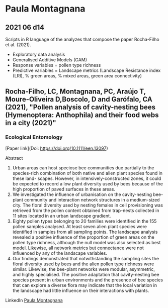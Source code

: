 # Paula Montagnana <br>
## 2021 06 d14 <br>

Scripts in R language of the analyzes that compose the paper Rocha-Filho et al. (2021).
- Exploratory data analysis
- Generalised Additive Models (GAM)
- Response variables = pollen type richness
- Predictive variables = Landscape metrics (Landscape Resistance index (LRI), % green areas, % mixed areas, green area connectivity)

## <b>Rocha-Filho, LC, Montagnana, PC, Araújo T, Moure-Oliveira D,Boscolo, D and Garófalo, CA (2021), "Pollen analysis of cavity-nesting bees (Hymenoptera: Anthophila) and their food webs in a city (2021)"</b>
### <b>Ecological Entomology</b>

[Paper link](Doi: https://doi.org/10.1111/een.13097)<br>

Abstract

1. Urban areas can host speciose bee communities due partially to the species-rich combination of both native and alien plant species found in these land- scapes. However, in intensively-constructed zones, it could be expected to record a low plant diversity used by bees because of the high proportion of paved surfaces in these areas. 
2. We investigated the influence of urbanisation on the cavity-nesting bee-plant community and interaction network structures in a medium-sized city. The floral diversity used by nesting females in cell provisioning was retrieved from the pollen content obtained from trap-nests collected in 11 sites located in an urban landscape gradient. 
3. Eighty pollen types belonging to 20 families were identified in the 155 pollen samples analysed. At least seven alien plant species were identified in samples from all sampling points. The landscape analysis revealed a positive influence of the proportion of green areas on the pollen type richness, although the null model was also selected as best model. Likewise, all network metrics but connectance were not influenced by any of the landscape variables. 
4. Our findings demonstrated that notwithstanding the sampling sites the floral diversity used by bees and the alien pollen type richness were similar. Likewise, the bee-plant networks were modular, asymmetric, and highly specialised. The positive adaptation that cavity-nesting bee species present in urban environments and the presence of bee species that can explore a diverse flora may indicate that the local variation in the landscape had little influence on their interactions with plants.

LinkedIn
[Paula Montagnana](https://www.linkedin.com/in/paula-montag/)<br>

